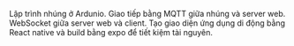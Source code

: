 Lập trình nhúng ở Ardunio. Giao tiếp bằng MQTT giữa nhúng và server web. WebSocket giữa server web và client. Tạo giao diện ứng dụng di động bằng React native và build bằng expo để tiết kiệm tài nguyên. 
